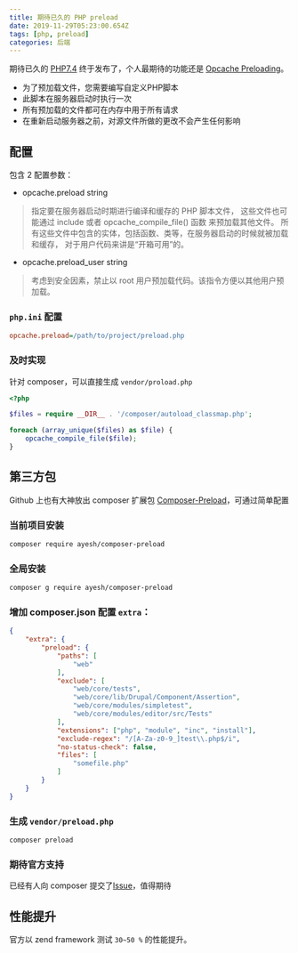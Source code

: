 ```yaml
---
title: 期待已久的 PHP preload
date: 2019-11-29T05:23:00.654Z
tags: [php, preload]
categories: 后端
---
```


期待已久的 [PHP7.4](https://www.php.net/archive/2019.php#2019-11-28-1) 终于发布了，个人最期待的功能还是 [Opcache Preloading](https://www.php.net/manual/zh/opcache.configuration.php#ini.opcache.preload)。

* 为了预加载文件，您需要编写自定义PHP脚本
* 此脚本在服务器启动时执行一次
* 所有预加载的文件都可在内存中用于所有请求
* 在重新启动服务器之前，对源文件所做的更改不会产生任何影响

<!--more-->

## 配置

包含 2 配置参数：

* opcache.preload string

> 指定要在服务器启动时期进行编译和缓存的 PHP 脚本文件， 这些文件也可能通过 include 或者 opcache_compile_file() 函数 来预加载其他文件。 所有这些文件中包含的实体，包括函数、类等，在服务器启动的时候就被加载和缓存， 对于用户代码来讲是“开箱可用”的。

* opcache.preload_user string

> 考虑到安全因素，禁止以 root 用户预加载代码。该指令方便以其他用户预加载。

### `php.ini` 配置

~~~ini
opcache.preload=/path/to/project/preload.php
~~~

### 及时实现

针对 composer，可以直接生成 `vendor/proload.php`

~~~php
<?php

$files = require __DIR__ . '/composer/autoload_classmap.php';

foreach (array_unique($files) as $file) {
    opcache_compile_file($file);
}
~~~

## 第三方包

Github 上也有大神放出 composer 扩展包 [Composer-Preload](https://github.com/Ayesh/Composer-Preload)，可通过简单配置

### 当前项目安装

~~~bash
composer require ayesh/composer-preload
~~~

### 全局安装

~~~bash
composer g require ayesh/composer-preload
~~~

### 增加 composer.json 配置 `extra`：

~~~json
{
    "extra": {
        "preload": {
            "paths": [
                "web"
            ],
            "exclude": [
                "web/core/tests",
                "web/core/lib/Drupal/Component/Assertion",
                "web/core/modules/simpletest",
                "web/core/modules/editor/src/Tests"
            ],
            "extensions": ["php", "module", "inc", "install"],
            "exclude-regex": "/[A-Za-z0-9_]test\\.php$/i",
            "no-status-check": false,
            "files": [
                "somefile.php"
            ]
        }
    }
}
~~~

### 生成 `vendor/preload.php`

~~~bash
composer preload
~~~

### 期待官方支持

已经有人向 composer 提交了[Issue](https://github.com/composer/composer/issues/7777)，值得期待

## 性能提升

官方以 zend framework 测试 `30~50 %` 的性能提升。
